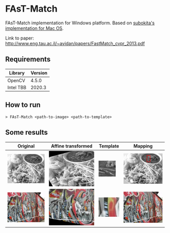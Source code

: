 # FAsT-Match
FAsT-Match implementation for Windows platform. Based on [subokita's implementation for Mac OS](https://github.com/subokita/FAsT-Match).

Link to paper: http://www.eng.tau.ac.il/~avidan/papers/FastMatch_cvpr_2013.pdf

## Requirements
| Library | Version |
| ------ | ------ |
| OpenCV | 4.5.0 |
| Intel TBB | 2020.3 |

## How to run
```
> FAsT-Match <path-to-image> <path-to-template>
```

## Some results
| Original | Affine transformed | Template | Mapping |
| ------ | ------ | ------ | ------ |
| ![original](https://github.com/vinhtq115/FAsT-Match/raw/master/images/0001.jpg "Original image") | ![Affine transformed](https://github.com/vinhtq115/FAsT-Match/raw/master/images/0001-affined.jpg "Affined image") | ![Template](https://github.com/vinhtq115/FAsT-Match/raw/master/images/0001-template.jpg "Template") | ![Mapping](https://github.com/vinhtq115/FAsT-Match/raw/master/images/0001-mapping.jpg "Mapping") |
| ![original](https://github.com/vinhtq115/FAsT-Match/raw/master/images/0002.jpg "Original image") | ![Affine transformed](https://github.com/vinhtq115/FAsT-Match/raw/master/images/0002-affined.jpg "Affined image") | ![Template](https://github.com/vinhtq115/FAsT-Match/raw/master/images/0002-template.jpg "Template") | ![Mapping](https://github.com/vinhtq115/FAsT-Match/raw/master/images/0002-mapping.jpg "Mapping") |
